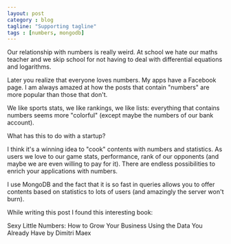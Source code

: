 ```yaml
---
layout: post
category : blog
tagline: "Supporting tagline"
tags : [numbers, mongodb]
---
```


Our relationship with numbers is really weird.
At school we hate our maths teacher and we skip school for not having to deal with differential equations and logarithms.


Later you realize that everyone loves numbers.
My apps have a Facebook page. I am always amazed at how the posts that contain "numbers" are more popular than those that don't.

We like sports stats, we like rankings, we like lists: everything that contains numbers seems more "colorful" (except maybe the numbers of our bank account).

What has this to do with a startup?

I think it's a winning idea to "cook" contents with numbers and statistics.
As users we love to our game stats, performance, rank of our opponents (and maybe we are even willing to pay for it).
There are endless possibilities to enrich your applications with numbers.

I use MongoDB and the fact that it is so fast in queries allows you to offer contents based on statistics to lots of users (and amazingly the server won't burn).

While writing this post I found this interesting book: 

Sexy Little Numbers: How to Grow Your Business Using the Data You Already Have
by Dimitri Maex
